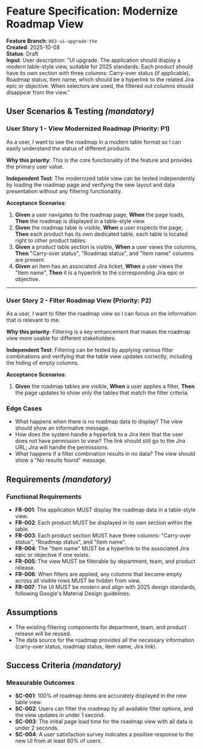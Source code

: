 # Feature Specification: Modernize Roadmap View

**Feature Branch**: `003-ui-upgrade-the`  
**Created**: 2025-10-08  
**Status**: Draft  
**Input**: User description: "UI upgrade. The application should display a modern table-style view, suitable for 2025 standards. Each product should have its own section with three columns: Carry-over status (if applicable), Roadmap status, Item name, which should be a hyperlink to the related Jira epic or objective. When selectors are used, the filtered out columns should disappear from the view."

## User Scenarios & Testing *(mandatory)*

<!--
  IMPORTANT: User stories should be PRIORITIZED as user journeys ordered by importance.
  Each user story/journey must be INDEPENDENTLY TESTABLE - meaning if you implement just ONE of them,
  you should still have a viable MVP (Minimum Viable Product) that delivers value.
  
  Assign priorities (P1, P2, P3, etc.) to each story, where P1 is the most critical.
  Think of each story as a standalone slice of functionality that can be:
  - Developed independently
  - Tested independently
  - Deployed independently
  - Demonstrated to users independently
-->

### User Story 1 - View Modernized Roadmap (Priority: P1)

As a user, I want to see the roadmap in a modern table format so I can easily understand the status of different products.

**Why this priority**: This is the core functionality of the feature and provides the primary user value.

**Independent Test**: The modernized table view can be tested independently by loading the roadmap page and verifying the new layout and data presentation without any filtering functionality.

**Acceptance Scenarios**:

1. **Given** a user navigates to the roadmap page, **When** the page loads, **Then** the roadmap is displayed in a table-style view.
2. **Given** the roadmap table is visible, **When** a user inspects the page, **Then** each product has its own dedicated table, each table is located right to other product tables.
3. **Given** a product table section is visible, **When** a user views the columns, **Then** "Carry-over status", "Roadmap status", and "Item name" columns are present.
4. **Given** an item has an associated Jira ticket, **When** a user views the "Item name", **Then** it is a hyperlink to the corresponding Jira epic or objective.

---

### User Story 2 - Filter Roadmap View (Priority: P2)

As a user, I want to filter the roadmap view so I can focus on the information that is relevant to me.

**Why this priority**: Filtering is a key enhancement that makes the roadmap view more usable for different stakeholders.

**Independent Test**: Filtering can be tested by applying various filter combinations and verifying that the table view updates correctly, including the hiding of empty columns.

**Acceptance Scenarios**:

1. **Given** the roadmap tables are visible, **When** a user applies a filter, **Then** the page updates to show only the tables that match the filter criteria.


### Edge Cases

<!--
  ACTION REQUIRED: The content in this section represents placeholders.
  Fill them out with the right edge cases.
-->

- What happens when there is no roadmap data to display? The view should show an informative message.
- How does the system handle a hyperlink to a Jira item that the user does not have permission to view? The link should still go to the Jira URL; Jira will handle the permissions.
- What happens if a filter combination results in no data? The view should show a "No results found" message.

## Requirements *(mandatory)*

<!--
  ACTION REQUIRED: The content in this section represents placeholders.
  Fill them out with the right functional requirements.
-->

### Functional Requirements

- **FR-001**: The application MUST display the roadmap data in a table-style view.
- **FR-002**: Each product MUST be displayed in its own section within the table.
- **FR-003**: Each product section MUST have three columns: "Carry-over status", "Roadmap status", and "Item name".
- **FR-004**: The "Item name" MUST be a hyperlink to the associated Jira epic or objective if one exists.
- **FR-005**: The view MUST be filterable by department, team, and product release.
- **FR-006**: When filters are applied, any columns that become empty across all visible rows MUST be hidden from view.
- **FR-007**: The UI MUST be modern and align with 2025 design standards, following Google's Material Design guidelines.

## Assumptions

- The existing filtering components for department, team, and product release will be reused.
- The data source for the roadmap provides all the necessary information (carry-over status, roadmap status, item name, Jira link).

## Success Criteria *(mandatory)*

<!--
  ACTION REQUIRED: Define measurable success criteria.
  These must be technology-agnostic and measurable.
-->

### Measurable Outcomes

- **SC-001**: 100% of roadmap items are accurately displayed in the new table view.
- **SC-002**: Users can filter the roadmap by all available filter options, and the view updates in under 1 second.
- **SC-003**: The initial page load time for the roadmap view with all data is under 2 seconds.
- **SC-004**: A user satisfaction survey indicates a positive response to the new UI from at least 80% of users.
